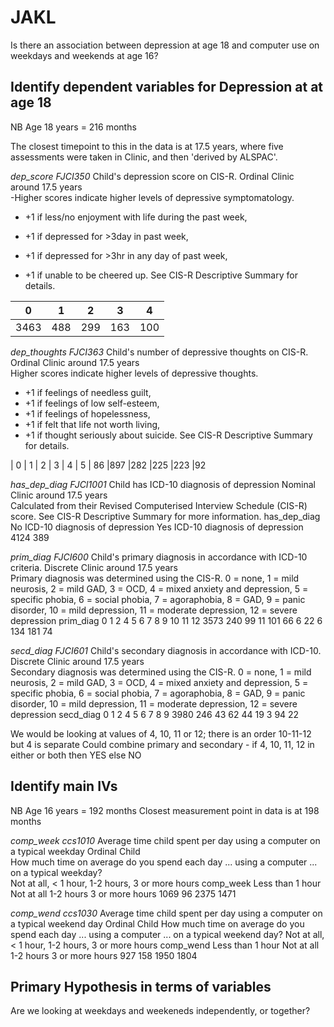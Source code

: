 # JAKL
Is there an association between depression at age 18 and computer use on weekdays and weekends at age 16?

## Identify dependent variables for Depression at at age 18
NB Age 18 years = 216 months

The closest timepoint to this in the data is at 17.5 years, where five assessments were taken in Clinic, and then 'derived by ALSPAC'. 

*dep_score	FJCI350*	Child's depression score on CIS-R.	Ordinal	Clinic	around 17.5 years	
-Higher scores indicate higher levels of depressive symptomatology.  

- +1 if less/no enjoyment with life during the past week, 

- +1 if depressed for >3day in past week,

- +1 if depressed for >3hr in any day of past week, 

- +1 if unable to be cheered up. See CIS-R Descriptive Summary for details.


| 0  | 1 | 2 | 3 | 4 |
| ------------- | ------------- | --- | --- | --- |
| 3463  | 488  | 299 | 163 | 100 |

*dep_thoughts	FJCI363* Child's number of depressive thoughts on CIS-R.	Ordinal	Clinic	around 17.5 years	
Higher scores indicate higher levels of depressive thoughts. 
-   +1 if feelings of needless guilt, 
-    +1 if feelings of low self-esteem, 
-    +1 if feelings of hopelessness, 
-    +1 if felt that life not worth living, 
-    +1 if thought seriously about suicide. See CIS-R Descriptive Summary for details.
    
|     0  |  1  |  2  |  3  |  4 | 5
|   86 |897 |282 |225 |223  |92 

*has_dep_diag	FJCI1001*	Child has ICD-10 diagnosis of depression	Nominal	Clinic	around 17.5 years	
Calculated from their Revised Computerised Interview Schedule (CIS-R) score. See CIS-R Descriptive Summary for more information.
has_dep_diag
 No ICD-10 diagnosis of depression Yes ICD-10 diagnosis of depression 
                              4124                                389 


*prim_diag	FJCI600*	Child's primary diagnosis in accordance with ICD-10 criteria.	Discrete	Clinic	around 17.5 years	
Primary diagnosis was determined using the CIS-R. 
0 = none, 1 = mild neurosis, 2 = mild GAD, 3 = OCD, 4 = mixed anxiety and depression, 5 = specific phobia, 6 = social phobia, 7 = agoraphobia, 8 = GAD, 9 = panic disorder, 10 = mild depression, 11 = moderate depression, 12 = severe depression
prim_diag
   0    1    2    4    5    6    7    8    9   10   11   12 
3573  240   99   11  101   66    6   22    6  134  181   74 

*secd_diag	FJCI601*	Child's secondary diagnosis in accordance with ICD-10.	Discrete	Clinic	around 17.5 years	
Secondary diagnosis was determined using the CIS-R. 
0 = none, 1 = mild neurosis, 2 = mild GAD, 3 = OCD, 4 = mixed anxiety and depression, 5 = specific phobia, 6 = social phobia, 7 = agoraphobia, 8 = GAD, 9 = panic disorder, 10 = mild depression, 11 = moderate depression, 12 = severe depression
secd_diag
   0    1    2    4    5    6    7    8    9 
3980  246   43   62   44   19    3   94   22 

We would be looking at values of 4, 10, 11 or 12; there is an order 10-11-12 but 4 is separate
Could combine primary and secondary - if 4, 10, 11, 12 in either or both then YES else NO


## Identify main IVs
NB Age 16 years = 192 months
Closest measurement point in data is at 198 months

*comp_week	ccs1010*	Average time child spent per day using a computer on a typical weekday	Ordinal	Child	
How much time on average do you spend each day ... using a computer ... on a typical weekday?	
Not at all, < 1 hour, 1-2 hours, 3 or more hours
comp_week
Less than 1 hour       Not at all        1-2 hours  3 or more hours 
            1069               96             2375             1471   


*comp_wend	ccs1030*	Average time child spent per day using a computer on a typical weekend day	Ordinal	Child
How much time on average do you spend each day ... using a computer ... on a typical weekend day?
Not at all, < 1 hour, 1-2 hours, 3 or more hours
comp_wend
Less than 1 hour       Not at all        1-2 hours  3 or more hours 
             927              158             1950             1804              

## Primary Hypothesis in terms of variables
Are we looking at weekdays and weekeneds independently, or together?

